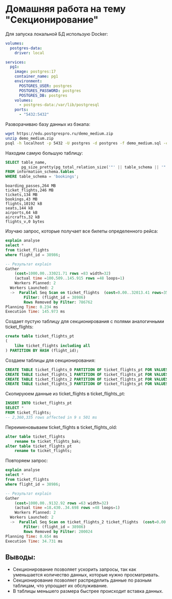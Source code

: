 # Домашняя работа на тему "Секционирование"

Для запуска локальной БД использую Docker:

```yaml
volumes:
  postgres-data:
    driver: local

services:
  pg1:
    image: postgres:17
    container_name: pg1
    environment:
      POSTGRES_USER: postgres
      POSTGRES_PASSWORD: postgres
      POSTGRES_DB: postgres
    volumes:
      - postgres-data:/var/lib/postgresql
    ports:
      - "5432:5432"
```

Разворачиваю базу данных из бэкапа:

```bash
wget https://edu.postgrespro.ru/demo_medium.zip
unzip demo_medium.zip
psql -h localhost -p 5432 -U postgres -d postgres -f demo_medium.sql -c 'alter database demo set search_path to bookings'
```

Находим самую большую таблицу:

```sql
SELECT table_name,
       pg_size_pretty(pg_total_relation_size('"' || table_schema || '"."' || table_name || '"')) AS size
FROM information_schema.tables
WHERE table_schema = 'bookings';
```

```
boarding_passes,264 MB
ticket_flights,246 MB
tickets,134 MB
bookings,43 MB
flights,10192 kB
seats,144 kB
airports,64 kB
aircrafts,32 kB
flights_v,0 bytes
```

Изучаю запрос, которые получает все билеты определенного рейса:

```sql
explain analyse
select *
from ticket_flights
where flight_id = 38986;

-- Результат explain
Gather
    (cost=1000.00..33021.71 rows =83 width=32)
    (actual time =100.509..145.915 rows =48 loops=1)
    Workers Planned: 2
  Workers Launched: 2
  ->  Parallel Seq Scan on ticket_flights  (cost=0.00..32013.41 rows=35 width=32) (actual time=87.701..130.221 rows=16 loops=3)
        Filter: (flight_id = 38986)
        Rows Removed by Filter: 786762
Planning Time: 0.234 ms
Execution Time: 145.973 ms
```

Создает пустую таблицу для секционирования с полями аналогичными ticket_flights:

```sql
create table ticket_flights_pt
(
    like ticket_flights including all
) PARTITION BY HASH (flight_id);
```

Создаем таблицы для секционирования:

```sql
CREATE TABLE ticket_flights_0 PARTITION OF ticket_flights_pt FOR VALUES WITH (MODULUS 4, REMAINDER 0);
CREATE TABLE ticket_flights_1 PARTITION OF ticket_flights_pt FOR VALUES WITH (MODULUS 4, REMAINDER 1);
CREATE TABLE ticket_flights_2 PARTITION OF ticket_flights_pt FOR VALUES WITH (MODULUS 4, REMAINDER 2);
CREATE TABLE ticket_flights_3 PARTITION OF ticket_flights_pt FOR VALUES WITH (MODULUS 4, REMAINDER 3);
```

Скопируюем данные из ticket_flights в ticket_flights_pt:

```sql
INSERT INTO ticket_flights_pt
SELECT *
FROM ticket_flights;
-- 2,360,335 rows affected in 9 s 501 ms
```

Переименовываем ticket_flights в ticket_flights_old:

```sql
alter table ticket_flights
    rename to ticket_flights_bak;
alter table ticket_flights_pt
    rename to ticket_flights;
```

Повторяем запрос:

```sql
explain analyse
select *
from ticket_flights
where flight_id = 38986;

-- Результат explain
Gather
    (cost=1000.00..9132.92 rows =63 width=32)
    (actual time =18.430..34.698 rows =48 loops=1)
    Workers Planned: 2
  Workers Launched: 2
  ->  Parallel Seq Scan on ticket_flights_2 ticket_flights  (cost=0.00..8126.62 rows=26 width=32) (actual time=13.121..25.884 rows=16 loops=3)
        Filter: (flight_id = 38986)
        Rows Removed by Filter: 200024
Planning Time: 0.654 ms
Execution Time: 34.731 ms
```

## Выводы:

- Секционирование позволяет ускорить запросы, так как уменьшается количество данных, которые нужно просматривать.
- Секционирование позволяет распределить данные по разным таблицам, что упрощает их обслуживание.
- В таблицы меньшего размера быстрее происходит вставка данных.